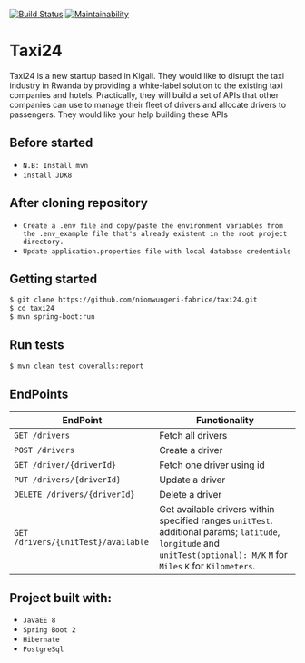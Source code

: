 [![Build Status](https://travis-ci.com/niomwungeri-fabrice/taxi24.svg?branch=master)](https://travis-ci.com/niomwungeri-fabrice/taxi24)
[![Maintainability](https://api.codeclimate.com/v1/badges/ed8986a3c3701bd22341/maintainability)](https://codeclimate.com/github/niomwungeri-fabrice/taxi24/maintainability)

# Taxi24

Taxi24 is a new startup based in Kigali. They would like to disrupt the taxi industry in Rwanda by providing a white-label solution to the existing taxi companies and hotels. Practically, they will build a set of APIs that other companies can use to manage their fleet of drivers and allocate drivers to passengers. They would like your help building these APIs

## Before started

- `N.B: Install mvn`
- `install JDK8`

## After cloning repository

- `Create a .env file and copy/paste the environment variables from the .env_example file that's already existent in the root project directory.`
- `Update application.properties file with local database credentials`

## Getting started

```sh
$ git clone https://github.com/niomwungeri-fabrice/taxi24.git
$ cd taxi24
$ mvn spring-boot:run
```

## Run tests

```sh
$ mvn clean test coveralls:report
```

## EndPoints

| EndPoint                     | Functionality             |
| ---------------------------- | ------------------------- |
| `GET /drivers`               | Fetch all drivers         |
| `POST /drivers`              | Create a driver           |
| `GET /driver/{driverId}`     | Fetch one driver using id |
| `PUT /drivers/{driverId}`    | Update a driver           |
| `DELETE /drivers/{driverId}` | Delete a driver           |
| `GET /drivers/{unitTest}/available` | Get available drivers within specified ranges `unitTest`. additional params; `latitude`, `longitude` and `unitTest(optional): M/K` `M` for `Miles` `K` for `Kilometers`.

## Project built with:

- `JavaEE 8`
- `Spring Boot 2`
- `Hibernate`
- `PostgreSql`
